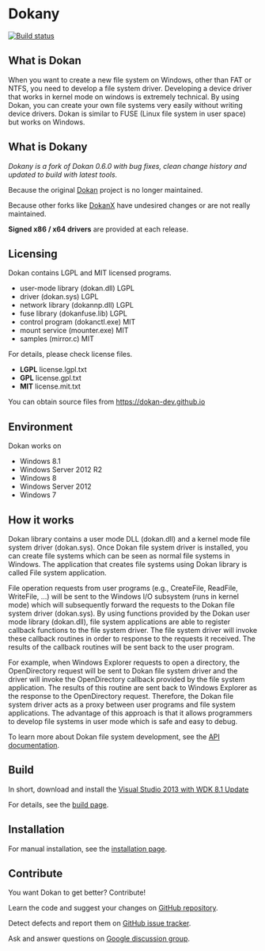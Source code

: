 # Dokany
[![Build status](https://ci.appveyor.com/api/projects/status/4tpt4v8btyahh3le/branch/master?svg=true)](https://ci.appveyor.com/project/Maxhy/dokany/branch/master)

## What is Dokan
When you want to create a new file system on Windows, other than FAT or NTFS, you need to develop a file system
driver. Developing a device driver that works in kernel mode on
windows is extremely technical. By using Dokan, you can create
your own file systems very easily without writing device drivers. Dokan
is similar to FUSE (Linux file system in user space) but works on Windows.

## What is Dokany
*Dokany is a fork of Dokan 0.6.0 with bug fixes, clean change history and updated to build with latest tools.*

Because the original [Dokan](http://dokan-dev.net/en/docs/) project is no longer maintained.

Because other forks like [DokanX](https://github.com/BenjaminKim/dokanx) have undesired changes or are not really maintained.


**Signed x86 / x64 drivers** are provided at each release.

## Licensing
Dokan contains LGPL and MIT licensed programs.

- user-mode library (dokan.dll)  LGPL
- driver (dokan.sys)             LGPL
- network library (dokannp.dll)  LGPL
- fuse library (dokanfuse.lib)   LGPL
- control program (dokanctl.exe) MIT
- mount service (mounter.exe)    MIT
- samples (mirror.c)             MIT

For details, please check license files.
 * **LGPL** license.lgpl.txt
 * **GPL**  license.gpl.txt
 * **MIT**  license.mit.txt

You can obtain source files from https://dokan-dev.github.io

## Environment
Dokan works on
 * Windows 8.1
 * Windows Server 2012 R2
 * Windows 8
 * Windows Server 2012
 * Windows 7

## How it works
Dokan library contains a user mode DLL (dokan.dll) and a kernel mode
file system driver (dokan.sys). Once Dokan file system driver is
installed, you can create file systems which can be seen as normal
file systems in Windows. The application that creates file systems
using Dokan library is called File system application.

File operation requests from user programs (e.g., CreateFile, ReadFile,
WriteFile, ...) will be sent to the Windows I/O subsystem (runs in kernel
mode) which will subsequently forward the requests to the Dokan file system
driver (dokan.sys). By using functions provided by the Dokan user mode
library (dokan.dll), file system applications are able to register
callback functions to the file system driver. The file system driver
will invoke these callback routines in order to response to the
requests it received. The results of the callback routines will be
sent back to the user program.

For example, when Windows Explorer requests to open a directory, the
OpenDirectory request will be sent to Dokan file system driver and the
driver will invoke the OpenDirectory callback provided by the file system
application. The results of this routine are sent back to Windows Explorer
as the response to the OpenDirectory request. Therefore, the Dokan file
system driver acts as a proxy between user programs and file system
applications. The advantage of this approach is that it allows
programmers to develop file systems in user mode which is safe and
easy to debug.
 
To learn more about Dokan file system development, see the [API documentation](https://github.com/dokan-dev/dokany/wiki/API).

## Build
In short, download and install the [Visual Studio 2013 with WDK 8.1 Update](https://msdn.microsoft.com/en-us/windows/hardware/gg454513.aspx)

For details, see the [build page](https://github.com/dokan-dev/dokany/wiki/Build).

## Installation
For manual installation, see the [installation page](https://github.com/dokan-dev/dokany/wiki/Installation).

## Contribute
You want Dokan to get better? Contribute!


Learn the code and suggest your changes on [GitHub repository](https://github.com/dokan-dev).

Detect defects and report them on [GitHub issue tracker](https://github.com/dokan-dev/dokany/issues).

Ask and answer questions on [Google discussion group](https://groups.google.com/forum/#!forum/dokan).
